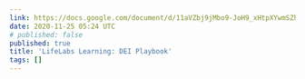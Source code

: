 ```yaml
---
link: https://docs.google.com/document/d/11aVZbj9jMbo9-JoH9_xHtpXYwmSZh-uhPXpNNzKVQRY/mobilebasic
date: 2020-11-25 05:24 UTC
# published: false
published: true
title: 'LifeLabs Learning: DEI Playbook'
tags: []
---
```



